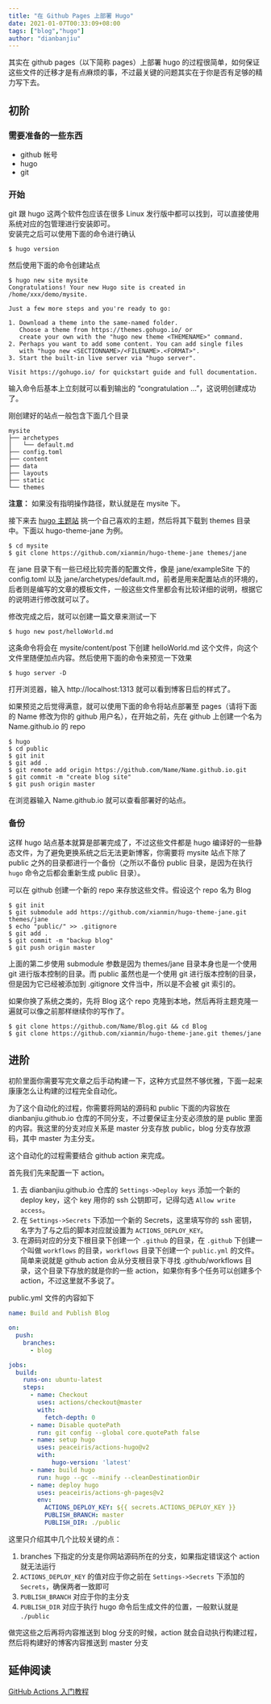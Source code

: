 ```yaml
---
title: "在 Github Pages 上部署 Hugo"
date: 2021-01-07T00:33:09+08:00
tags: ["blog","hugo"]
author: "dianbanjiu"
---
```


其实在 github pages（以下简称 pages）上部署 hugo 的过程很简单，如何保证这些文件的迁移才是有点麻烦的事，不过最关键的问题其实在于你是否有足够的精力写下去。  

## 初阶
### 需要准备的一些东西

- github 帐号
- hugo
- git

### 开始

git 跟 hugo 这两个软件包应该在很多 Linux 发行版中都可以找到，可以直接使用系统对应的包管理进行安装即可。  
安装完之后可以使用下面的命令进行确认  
```shell
$ hugo version
```

然后使用下面的命令创建站点
```shell
$ hugo new site mysite 
Congratulations! Your new Hugo site is created in /home/xxx/demo/mysite.

Just a few more steps and you're ready to go:

1. Download a theme into the same-named folder.
   Choose a theme from https://themes.gohugo.io/ or
   create your own with the "hugo new theme <THEMENAME>" command.
2. Perhaps you want to add some content. You can add single files
   with "hugo new <SECTIONNAME>/<FILENAME>.<FORMAT>".
3. Start the built-in live server via "hugo server".

Visit https://gohugo.io/ for quickstart guide and full documentation.

```

输入命令后基本上立刻就可以看到输出的 “congratulation ...”，这说明创建成功了。  

刚创建好的站点一般包含下面几个目录
```shell
mysite
├── archetypes
│   └── default.md
├── config.toml
├── content
├── data
├── layouts
├── static
└── themes
```

**注意：** 如果没有指明操作路径，默认就是在 mysite 下。  

接下来去 [hugo 主题站](https://themes.gohugo.io/) 挑一个自己喜欢的主题，然后将其下载到 themes 目录中。下面以 hugo-theme-jane 为例。
```shell
$ cd mysite
$ git clone https://github.com/xianmin/hugo-theme-jane themes/jane
```

在 jane 目录下有一些已经比较完善的配置文件，像是 jane/exampleSite 下的 config.toml 以及 jane/archetypes/default.md，前者是用来配置站点的环境的，后者则是编写的文章的模板文件，一般这些文件里都会有比较详细的说明，根据它的说明进行修改就可以了。  

修改完成之后，就可以创建一篇文章来测试一下  
```shell
$ hugo new post/helloWorld.md
```

这条命令将会在 mysite/content/post 下创建 helloWorld.md 这个文件，向这个文件里随便加点内容。然后使用下面的命令来预览一下效果  
```shell
$ hugo server -D
```

打开浏览器，输入 http://localhost:1313 就可以看到博客日后的样式了。  

如果预览之后觉得满意，就可以使用下面的命令将站点部署至 pages（请将下面的 Name 修改为你的 github 用户名），在开始之前，先在 github 上创建一个名为 Name.github.io 的 repo
```shell
$ hugo
$ cd public
$ git init
$ git add .
$ git remote add origin https://github.com/Name/Name.github.io.git
$ git commit -m "create blog site"
$ git push origin master
```

在浏览器输入 Name.github.io 就可以查看部署好的站点。

### 备份

这样 hugo 站点基本就算是部署完成了，不过这些文件都是 hugo 编译好的一些静态文件，为了避免更换系统之后无法更新博客，你需要将 mysite 站点下除了 public 之外的目录都进行一个备份（之所以不备份 public 目录，是因为在执行 `hugo` 命令之后都会重新生成 public 目录）。  

可以在 github 创建一个新的 repo 来存放这些文件。假设这个 repo 名为 Blog
```shell
$ git init
$ git submodule add https://github.com/xianmin/hugo-theme-jane.git themes/jane
$ echo "public/" >> .gitignore
$ git add .
$ git commit -m "backup blog"
$ git push origin master
```

上面的第二步使用 submodule 参数是因为 themes/jane 目录本身也是一个使用 git 进行版本控制的目录。而 public 虽然也是一个使用 git 进行版本控制的目录，但是因为它已经被添加到 .gitignore 文件当中，所以是不会被 git 索引的。  

如果你换了系统之类的，先将 Blog 这个 repo 克隆到本地，然后再将主题克隆一遍就可以像之前那样继续你的写作了。  
```shell
$ git clone https://github.com/Name/Blog.git && cd Blog
$ git clone https://github.com/xianmin/hugo-theme-jane.git themes/jane
```

## 进阶
初阶里面你需要写完文章之后手动构建一下，这种方式显然不够优雅，下面一起来康康怎么让构建的过程完全自动化。  

为了这个自动化的过程，你需要将网站的源码和 public 下面的内容放在 dianbanjiu.github.io 仓库的不同分支，不过要保证主分支必须放的是 public 里面的内容。我这里的分支对应关系是 master 分支存放 public，blog 分支存放源码，其中 master 为主分支。  

这个自动化的过程需要结合 github action 来完成。

首先我们先来配置一下 action。  
1. 去 dianbanjiu.github.io 仓库的 `Settings->Deploy keys` 添加一个新的 deploy key，这个 key 用你的 ssh 公钥即可，记得勾选 `Allow write access`。  
2. 在 `Settings->Secrets` 下添加一个新的 Secrets，这里填写你的 ssh 密钥，名字为了与之后的脚本对应就设置为 `ACTIONS_DEPLOY_KEY`。
3. 在源码对应的分支下根目录下创建一个 `.github` 的目录，在 `.github` 下创建一个叫做 `workflows` 的目录，`workflows` 目录下创建一个 `public.yml` 的文件。简单来说就是 github action 会从分支根目录下寻找 .github/workflows 目录，这个目录下存放的就是你的一些 action，如果你有多个任务可以创建多个 action，不过这里就不多说了。  

public.yml 文件的内容如下

```yaml
name: Build and Publish Blog

on: 
  push:
    branches:
      - blog

jobs:
  build:
    runs-on: ubuntu-latest
    steps:
      - name: Checkout
        uses: actions/checkout@master
        with:
          fetch-depth: 0
      - name: Disable quotePath
        run: git config --global core.quotePath false
      - name: setup hugo
        uses: peaceiris/actions-hugo@v2
        with:
            hugo-version: 'latest'
      - name: build hugo
        run: hugo --gc --minify --cleanDestinationDir
      - name: deploy hugo
        uses: peaceiris/actions-gh-pages@v2
        env:
          ACTIONS_DEPLOY_KEY: ${{ secrets.ACTIONS_DEPLOY_KEY }}
          PUBLISH_BRANCH: master
          PUBLISH_DIR: ./public
```

这里只介绍其中几个比较关键的点：  
1. branches 下指定的分支是你网站源码所在的分支，如果指定错误这个 action 就无法运行  
2. `ACTIONS_DEPLOY_KEY` 的值对应于你之前在 `Settings->Secrets` 下添加的 `Secrets`，确保两者一致即可  
3. `PUBLISH_BRANCH` 对应于你的主分支  
3. `PUBLISH_DIR` 对应于执行 hugo 命令后生成文件的位置，一般默认就是 `./public`

做完这些之后再将内容推送到 blog 分支的时候，action 就会自动执行构建过程，然后将构建好的博客内容推送到 master 分支


## 延伸阅读
[GitHub Actions 入门教程](http://www.ruanyifeng.com/blog/2019/09/getting-started-with-github-actions.html)